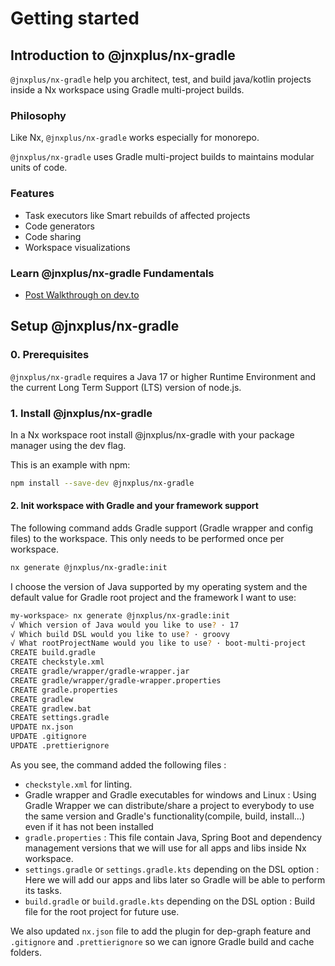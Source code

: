 # Getting started

## Introduction to @jnxplus/nx-gradle

`@jnxplus/nx-gradle` help you architect, test, and build java/kotlin projects inside a Nx workspace using Gradle multi-project builds.

### Philosophy

Like Nx, `@jnxplus/nx-gradle` works especially for monorepo.

`@jnxplus/nx-gradle` uses Gradle multi-project builds to maintains modular units of code.

### Features

- Task executors like Smart rebuilds of affected projects
- Code generators
- Code sharing
- Workspace visualizations

### Learn @jnxplus/nx-gradle Fundamentals

- [Post Walkthrough on dev.to](https://dev.to/gridou/how-to-add-spring-boot-and-gradle-multi-project-builds-capabilities-to-your-nx-workspace-53cd)

## Setup @jnxplus/nx-gradle

### 0. Prerequisites

`@jnxplus/nx-gradle` requires a Java 17 or higher Runtime Environment and the current Long Term Support (LTS) version of node.js.

### 1. Install @jnxplus/nx-gradle

In a Nx workspace root install @jnxplus/nx-gradle with your package manager using the dev flag.

This is an example with npm:

```bash
npm install --save-dev @jnxplus/nx-gradle
```

#### 2. Init workspace with Gradle and your framework support

The following command adds Gradle support (Gradle wrapper and config files) to the workspace. This only needs to be performed once per workspace.

```bash
nx generate @jnxplus/nx-gradle:init
```

I choose the version of Java supported by my operating system and the default value for Gradle root project and the framework I want to use:

```bash
my-workspace> nx generate @jnxplus/nx-gradle:init
√ Which version of Java would you like to use? · 17
√ Which build DSL would you like to use? · groovy
√ What rootProjectName would you like to use? · boot-multi-project
CREATE build.gradle
CREATE checkstyle.xml
CREATE gradle/wrapper/gradle-wrapper.jar
CREATE gradle/wrapper/gradle-wrapper.properties
CREATE gradle.properties
CREATE gradlew
CREATE gradlew.bat
CREATE settings.gradle
UPDATE nx.json
UPDATE .gitignore
UPDATE .prettierignore
```

As you see, the command added the following files :

- `checkstyle.xml` for linting.
- Gradle wrapper and Gradle executables for windows and Linux :
  Using Gradle Wrapper we can distribute/share a project to everybody to use the same version and Gradle's functionality(compile, build, install...) even if it has not been installed
- `gradle.properties` :
  This file contain Java, Spring Boot and dependency management versions that we will use for all apps and libs inside Nx workspace.
- `settings.gradle` or `settings.gradle.kts` depending on the DSL option :
  Here we will add our apps and libs later so Gradle will be able to perform its tasks.
- `build.gradle` or `build.gradle.kts` depending on the DSL option :
  Build file for the root project for future use.

We also updated `nx.json` file to add the plugin for dep-graph feature and `.gitignore` and `.prettierignore` so we can ignore Gradle build and cache folders.
